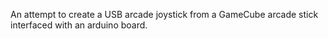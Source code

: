 An attempt to create a USB arcade joystick from a GameCube arcade stick interfaced with an arduino board.
